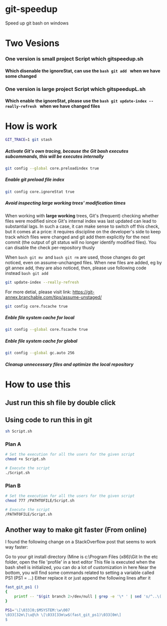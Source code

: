 # git-speedup
Speed up git bash on windows
# Two Vesions 
### One version is small project Script which gitspeedup.sh
#### Which disenable the ignoreStat, can use the ```bash git add ``` when we have some changed
### One version is large project Script which gitspeedupL.sh
#### Which enable the ignoreStat, please use the ```bash git update-index --really-refresh ``` when we have changed files

# How is work
```bash
GIT_TRACE=1 git stash
```
##### Activate Git's own tracing, because the Git bash executes subcommands, this will be executes internally
```bash
git config --global core.preloadindex true
```

##### Enable git preload file index
```bash
git config core.ignoreStat true
```
##### Avoid inspecting large working trees' modification times
When working with **large working** trees, Git's (frequent) checking whether files were modified since Git's internal index was last updated can lead to substantial lags. In such a case, it can make sense to switch off this check, but it comes at a price: it requires discipline on the developer's side to keep track which files were changed and git add them explicitly for the next commit (the output of git status will no longer identify modified files). You can disable the check per-repository thusly

When ```bash git mv ```and ```bash git rm``` are used, those changes do get noticed, even on assume-unchanged files. When new files are added, eg by git annex add, they are also noticed, then, 
please use following code instead ```bash git add ``` 
```bash 
git update-index --really-refresh
```
For more detial, please visit link: https://git-annex.branchable.com/tips/assume-unstaged/

```bash
git config core.fscache true
```
##### Enble file system cache for local

```bash
git config --global core.fscache true
```
##### Enble file system cache for global

```bash
git config --global gc.auto 256
```
##### Cleanup unnecessary files and optimize the local repository

# How to use this

## Just run this sh file by double click

## Using code to run this in git
```bash
sh Script.sh
```
### Plan A
```bash
# Set the execution for all the users for the given script
chmod +x Script.sh

# Execute the script
./Script.sh
```

### Plan B
```bash
# Set the execution for all the users for the given script
chmod 777 /PATHTOFILE/Script.sh

# Execute the script
/PATHTOFILE/Script.sh
```

## Another way to make git faster (From online)
I found the following change on a StackOverflow post that seems to work way faster:

Go to your git install directory (Mine is c:\Program Files (x86)\Git
In the etc folder, open the file 'profile' in a text editor
This file is executed when the bash shell is initialized, you can do a lot of customization in here
Near the bottom, you will find some commands related to setting a variable called PS1 (PS1 = ...)
Either replace it or just append the following lines after it

```bash
fast_git_ps1 ()                                                                              
{                                                                                            
    printf -- "$(git branch 2>/dev/null | grep -e '\* ' | sed 's/^..\(.*\)/ {\1} /')"    
}                                                                                            

PS1='\[\033]0;$MSYSTEM:\w\007                                                                
\033[32m\]\u@\h \[\033[33m\w$(fast_git_ps1)\033[0m\]                                         
$
```
